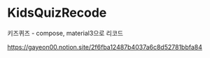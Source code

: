 # KidsQuizRecode
키즈퀴즈 - compose, material3으로 리코드

https://gayeon00.notion.site/2f6fba12487b4037a6c8d52781bbfa84
